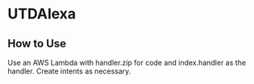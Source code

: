 # UTDAlexa

## How to Use

Use an AWS Lambda with handler.zip for code and index.handler as the handler. Create intents as necessary.
